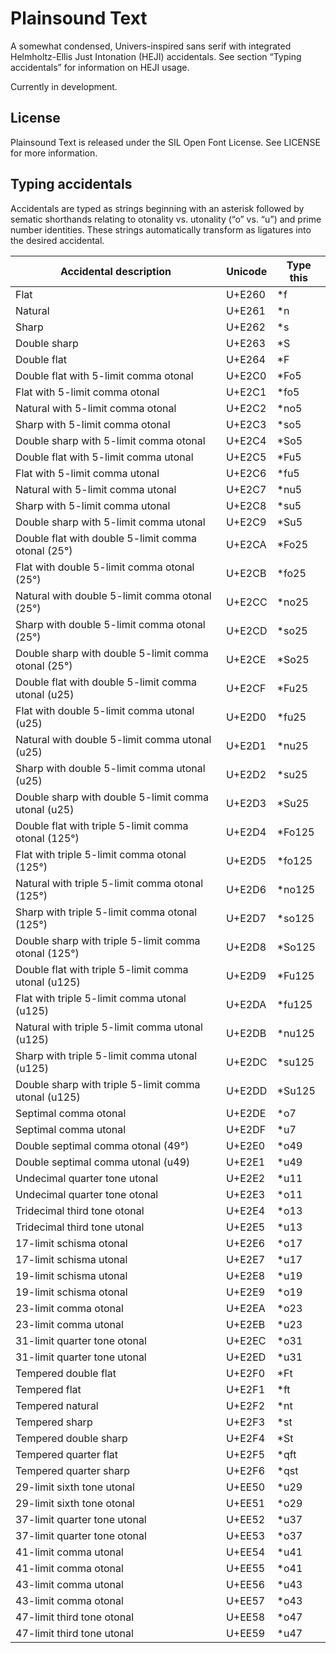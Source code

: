# Plainsound Text

A somewhat condensed, Univers-inspired sans serif with integrated Helmholtz-Ellis Just Intonation (HEJI)
accidentals. See section “Typing accidentals” for information on HEJI usage.

Currently in development.

## License

Plainsound Text is released under the SIL Open Font License. See LICENSE for more information.

## Typing accidentals

Accidentals are typed as strings beginning with an asterisk followed by sematic shorthands
relating to otonality vs. utonality (“o” vs. “u”) and prime number identities. These strings
automatically transform as ligatures into the desired accidental.

| Accidental description                               | Unicode | Type this |
|------------------------------------------------------|---------|-----------|
| Flat                                                 | U+E260  | \*f       |
| Natural                                              | U+E261  | \*n       |
| Sharp                                                | U+E262  | \*s       |
| Double sharp                                         | U+E263  | \*S       |
| Double flat                                          | U+E264  | \*F       |
| Double flat with 5-limit comma otonal                | U+E2C0  | \*Fo5     |
| Flat with 5-limit comma otonal                       | U+E2C1  | \*fo5     |
| Natural with 5-limit comma otonal                    | U+E2C2  | \*no5     |
| Sharp with 5-limit comma otonal                      | U+E2C3  | \*so5     |
| Double sharp with 5-limit comma otonal               | U+E2C4  | \*So5     |
| Double flat with 5-limit comma utonal                | U+E2C5  | \*Fu5     |
| Flat with 5-limit comma utonal                       | U+E2C6  | \*fu5     |
| Natural with 5-limit comma utonal                    | U+E2C7  | \*nu5     |
| Sharp with 5-limit comma utonal                      | U+E2C8  | \*su5     |
| Double sharp with 5-limit comma utonal               | U+E2C9  | \*Su5     |
| Double flat with double 5-limit comma otonal (25°)   | U+E2CA  | \*Fo25    |
| Flat with double 5-limit comma otonal (25°)          | U+E2CB  | \*fo25    |
| Natural with double 5-limit comma otonal (25°)       | U+E2CC  | \*no25    |
| Sharp with double 5-limit comma otonal (25°)         | U+E2CD  | \*so25    |
| Double sharp with double 5-limit comma otonal (25°)  | U+E2CE  | \*So25    |
| Double flat with double 5-limit comma utonal (u25)   | U+E2CF  | \*Fu25    |
| Flat with double 5-limit comma utonal (u25)          | U+E2D0  | \*fu25    |
| Natural with double 5-limit comma utonal (u25)       | U+E2D1  | \*nu25    |
| Sharp with double 5-limit comma utonal (u25)         | U+E2D2  | \*su25    |
| Double sharp with double 5-limit comma utonal (u25)  | U+E2D3  | \*Su25    |
| Double flat with triple 5-limit comma otonal (125°)  | U+E2D4  | \*Fo125   |
| Flat with triple 5-limit comma otonal (125°)         | U+E2D5  | \*fo125   |
| Natural with triple 5-limit comma otonal (125°)      | U+E2D6  | \*no125   |
| Sharp with triple 5-limit comma otonal (125°)        | U+E2D7  | \*so125   |
| Double sharp with triple 5-limit comma otonal (125°) | U+E2D8  | \*So125   |
| Double flat with triple 5-limit comma utonal (u125)  | U+E2D9  | \*Fu125   |
| Flat with triple 5-limit comma utonal (u125)         | U+E2DA  | \*fu125   |
| Natural with triple 5-limit comma utonal (u125)      | U+E2DB  | \*nu125   |
| Sharp with triple 5-limit comma utonal (u125)        | U+E2DC  | \*su125   |
| Double sharp with triple 5-limit comma utonal (u125) | U+E2DD  | \*Su125   |
| Septimal comma otonal                                | U+E2DE  | \*o7      |
| Septimal comma utonal                                | U+E2DF  | \*u7      |
| Double septimal comma otonal (49°)                   | U+E2E0  | \*o49     |
| Double septimal comma utonal (u49)                   | U+E2E1  | \*u49     |
| Undecimal quarter tone utonal                        | U+E2E2  | \*u11     |
| Undecimal quarter tone otonal                        | U+E2E3  | \*o11     |
| Tridecimal third tone otonal                         | U+E2E4  | \*o13     |
| Tridecimal third tone utonal                         | U+E2E5  | \*u13     |
| 17-limit schisma otonal                              | U+E2E6  | \*o17     |
| 17-limit schisma utonal                              | U+E2E7  | \*u17     |
| 19-limit schisma utonal                              | U+E2E8  | \*u19     |
| 19-limit schisma otonal                              | U+E2E9  | \*o19     |
| 23-limit comma otonal                                | U+E2EA  | \*o23     |
| 23-limit comma utonal                                | U+E2EB  | \*u23     |
| 31-limit quarter tone otonal                         | U+E2EC  | \*o31     |
| 31-limit quarter tone utonal                         | U+E2ED  | \*u31     |
| Tempered double flat                                 | U+E2F0  | \*Ft      |
| Tempered flat                                        | U+E2F1  | \*ft      |
| Tempered natural                                     | U+E2F2  | \*nt      |
| Tempered sharp                                       | U+E2F3  | \*st      |
| Tempered double sharp                                | U+E2F4  | \*St      |
| Tempered quarter flat                                | U+E2F5  | \*qft     |
| Tempered quarter sharp                               | U+E2F6  | \*qst     |
| 29-limit sixth tone utonal                           | U+EE50  | \*u29     |
| 29-limit sixth tone otonal                           | U+EE51  | \*o29     |
| 37-limit quarter tone utonal                         | U+EE52  | \*u37     |
| 37-limit quarter tone otonal                         | U+EE53  | \*o37     |
| 41-limit comma utonal                                | U+EE54  | \*u41     |
| 41-limit comma otonal                                | U+EE55  | \*o41     |
| 43-limit comma utonal                                | U+EE56  | \*u43     |
| 43-limit comma otonal                                | U+EE57  | \*o43     |
| 47-limit third tone otonal                           | U+EE58  | \*o47     |
| 47-limit third tone utonal                           | U+EE59  | \*u47     |
